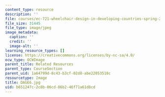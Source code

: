 ```yaml
---
content_type: resource
description: ''
file: courses/ec-721-wheelchair-design-in-developing-countries-spring-2009/b651247c2c8b06cd86b246f71a61d8cd_DAGE6.jpg
file_size: 31445
file_type: image/jpeg
image_metadata:
  caption: ''
  credit: ''
  image-alt: ''
learning_resource_types: []
license: https://creativecommons.org/licenses/by-nc-sa/4.0/
ocw_type: OCWImage
parent_title: Related Resources
parent_type: CourseSection
parent_uid: 1a64799d-8c43-b3cf-02d8-abe22053510c
resourcetype: Image
title: DAGE6.jpg
uid: b651247c-2c8b-06cd-86b2-46f71a61d8cd
---
```

